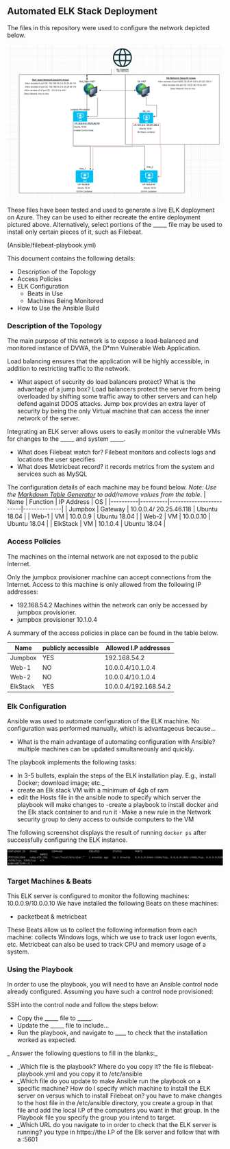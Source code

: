 ## Automated ELK Stack Deployment

The files in this repository were used to configure the network depicted below.

![](/Images/Elk_diagram.PNG )

These files have been tested and used to generate a live ELK deployment on Azure. They can be used to either recreate the entire deployment pictured above. Alternatively, select portions of the _____ file may be used to install only certain pieces of it, such as Filebeat.

  (Ansible/filebeat-playbook.yml)

This document contains the following details:
- Description of the Topology
- Access Policies
- ELK Configuration
  - Beats in Use
  - Machines Being Monitored
- How to Use the Ansible Build


### Description of the Topology

The main purpose of this network is to expose a load-balanced and monitored instance of DVWA, the D*mn Vulnerable Web Application.

Load balancing ensures that the application will be highly accessible, in addition to restricting traffic to the network.
- What aspect of security do load balancers protect? What is the advantage of a jump box? Load balancers protect the server from being overloaded by shifting some traffic away to other servers and can help defend against DDOS attacks. Jump box provides an extra layer of security by being the only Virtual machine that can access the inner network of the server.

Integrating an ELK server allows users to easily monitor the vulnerable VMs for changes to the _____ and system _____.
- What does Filebeat watch for? Filebeat monitors and collects logs and locations the user specifies
- What does Metricbeat record? it records metrics from the system and services such as MySQL

The configuration details of each machine may be found below.
_Note: Use the [Markdown Table Generator](http://www.tablesgenerator.com/markdown_tables) to add/remove values from the table_.
| Name     | Function | IP Address             | OS           |
|----------|----------|------------------------|--------------|
| Jumpbox  | Gateway  | 10.0.0.4/ 20.25.46.118 | Ubuntu 18.04 |
| Web-1    | VM       | 10.0.0.9               | Ubuntu 18.04 |
| Web-2    | VM       | 10.0.0.10              | Ubuntu 18.04 |
| ElkStack | VM       | 10.1.0.4               | Ubuntu 18.04 |
### Access Policies

The machines on the internal network are not exposed to the public Internet. 

Only the jumpbox provisioner machine can accept connections from the Internet. Access to this machine is only allowed from the following IP addresses:
- 192.168.54.2
Machines within the network can only be accessed by jumpbox provisioner.
- jumpbox provisioner 10.1.0.4

A summary of the access policies in place can be found in the table below.

| Name     | publicly accessible | Allowed I.P addresses |
|----------|---------------------|-----------------------|
| Jumpbox  | YES                 | 192.168.54.2          |
| Web-1    | NO                  | 10.0.0.4/10.1.0.4     |
| Web-2    | NO                  | 10.0.0.4/10.1.0.4     |
| ElkStack | YES                 | 10.0.0.4/192.168.54.2 |

### Elk Configuration

Ansible was used to automate configuration of the ELK machine. No configuration was performed manually, which is advantageous because...
- What is the main advantage of automating configuration with Ansible? multiple machines can be updated simultaneously and quickly.

The playbook implements the following tasks:
- In 3-5 bullets, explain the steps of the ELK installation play. E.g., install Docker; download image; etc._
- create an Elk stack VM with a minimum of 4gb of ram
- edit the Hosts file in the ansible node to specify which server the playbook will make changes to 
-create a playbook to install docker and the Elk stack container to and run it
-Make a new rule in the Network security group to deny access to outside computers to the VM

The following screenshot displays the result of running `docker ps` after successfully configuring the ELK instance.

![](/Images/sebp.JPG)

### Target Machines & Beats
This ELK server is configured to monitor the following machines:
 10.0.0.9/10.0.0.10
We have installed the following Beats on these machines:
- packetbeat & metricbeat

These Beats allow us to collect the following information from each machine:
 collects Windows logs, which we use to track user logon events, etc. Metricbeat can also be used to track CPU and memory usage of a system.

### Using the Playbook
In order to use the playbook, you will need to have an Ansible control node already configured. Assuming you have such a control node provisioned: 

SSH into the control node and follow the steps below:
- Copy the _____ file to _____.
- Update the _____ file to include...
- Run the playbook, and navigate to ____ to check that the installation worked as expected.

_ Answer the following questions to fill in the blanks:_
- _Which file is the playbook? Where do you copy it? the file is filebeat-playbook.yml and you copy it to /etc/ansible 
- _Which file do you update to make Ansible run the playbook on a specific machine? How do I specify which machine to install the ELK server on versus which to install Filebeat on? you have to make changes to the host file in the /etc/ansible directory, you create a group in that file and add the local I.P of the computers you want in that group. In the Playbook file you specify the group you intend to target.
- _Which URL do you navigate to in order to check that the ELK server is running? you type in https://the I.P of the Elk server and follow that with a :5601
